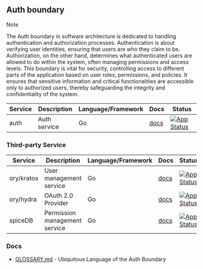 ## Auth boundary

> [!NOTE]
> The Auth boundary in software architecture is dedicated to handling authentication and authorization processes. 
> Authentication is about verifying user identities, ensuring that users are who they claim to be. 
> Authorization, on the other hand, determines what authenticated users are allowed to do within the system, 
> often managing permissions and access levels. This boundary is vital for security, controlling access to different 
> parts of the application based on user roles, permissions, and policies. It ensures that sensitive information and 
> critical functionalities are accessible only to authorized users, thereby safeguarding the integrity and 
> confidentiality of the system.

| Service | Description      | Language/Framework | Docs                     | Status                                                                                                                        |
|---------|------------------|--------------------|--------------------------|-------------------------------------------------------------------------------------------------------------------------------|
| auth    | Auth service     | Go                 | [docs](./auth/README.md) | [![App Status](https://argo.shortlink.best/api/badge?name=auth&revision=true)](https://argo.shortlink.best/applications/auth) |

### Third-party Service

| Service    | Description                   | Language/Framework | Docs                                    | Status                                                                                                                        |
|------------|-------------------------------|--------------------|-----------------------------------------|-------------------------------------------------------------------------------------------------------------------------------|
| ory/kratos | User management service       | Go                 | [docs](https://www.ory.sh/kratos/docs/) | [![App Status](https://argo.shortlink.best/api/badge?name=auth&revision=true)](https://argo.shortlink.best/applications/auth) |          
| ory/hydra  | OAuth 2.0 Provider            | Go                 | [docs](https://www.ory.sh/keto/docs/)   | [![App Status](https://argo.shortlink.best/api/badge?name=auth&revision=true)](https://argo.shortlink.best/applications/auth) |          
| spiceDB    | Permission management service | Go                 | [docs](https://authzed.com/docs)        | [![App Status](https://argo.shortlink.best/api/badge?name=auth&revision=true)](https://argo.shortlink.best/applications/auth) |

### Docs

- [GLOSSARY.md](./GLOSSARY.md) - Ubiquitous Language of the Auth Boundary
